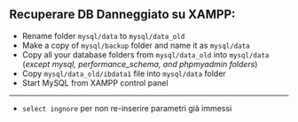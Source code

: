 ## Recuperare DB Danneggiato su XAMPP:
- Rename folder `mysql/data` to `mysql/data_old`
- Make a copy of `mysql/backup` folder and name it as `mysql/data`
- Copy all your database folders from `mysql/data_old` into `mysql/data` (_except mysql, performance_schema, and phpmyadmin folders_)
- Copy `mysql/data_old/ibdata1` file into `mysql/data` folder
- Start MySQL from XAMPP control panel

---
- `select ingnore` per non re-inserire parametri già immessi